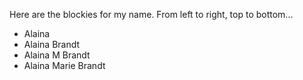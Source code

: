 Here are the blockies for my name.
From left to right, top to bottom...
- Alaina
- Alaina Brandt
- Alaina M Brandt
- Alaina Marie Brandt
